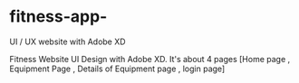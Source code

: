 # fitness-app-
UI / UX website with Adobe XD


Fitness Website UI Design with Adobe XD.
It's about 4 pages [Home page , Equipment Page , Details of Equipment page , login page]
